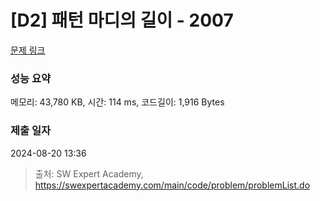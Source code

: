 # [D2] 패턴 마디의 길이 - 2007 

[문제 링크](https://swexpertacademy.com/main/code/problem/problemDetail.do?contestProbId=AV5P1kNKAl8DFAUq) 

### 성능 요약

메모리: 43,780 KB, 시간: 114 ms, 코드길이: 1,916 Bytes

### 제출 일자

2024-08-20 13:36



> 출처: SW Expert Academy, https://swexpertacademy.com/main/code/problem/problemList.do